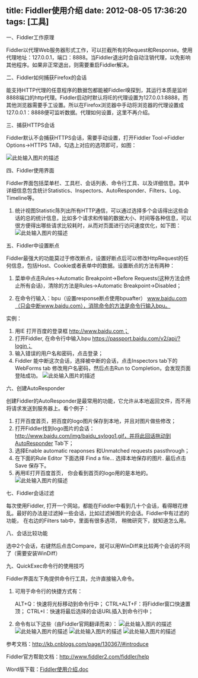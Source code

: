 title: Fiddler使用介绍
date: 2012-08-05 17:36:20
tags: [工具]
---

一、Fiddler工作原理

Fiddler以代理Web服务器形式工作，可以拦截所有的Request和Response。使用代理地址：127.0.0.1，端口：8888。当Fiddler退出时会自动注销代理，以免影响其他程序。如果非正常退出，则需要重启Fiddler解决。

二、Fiddler如何捕获Firefox的会话

能支持HTTP代理的任意程序的数据包都能被Fiddler嗅探到，其运行本质是监听8888端口的http代理。Fiddler启动时默认将IE的代理设置为127.0.0.1:8888，而其他浏览器需要手工设置。所以在Firefox浏览器中手动将浏览器的代理设置成127.0.0.1：8888便可监听数据。代理如何设置，这里不再介绍。

三、捕获HTTPS会话

Fiddler默认不会捕获HTTPS会话，需要手动设置，打开Fiddler Tool→Fiddler Options→HTTPS TAB，勾选上对应的选项即可，如图：

![此处输入图片的描述][1]

四、Fiddler使用界面

Fiddler界面包括菜单栏、工具栏、会话列表、命令行工具、以及详细信息。其中详细信息包含统计Statistics、Inspectors、AutoResponder、Filters、Log、Timeline等。

 1. 统计视图Statistic陈列出所有HTTP通信，可以通过选择多个会话得出这些会话的总的统计信息，比如多个请求和传输的数据大小、时间等各种信息，可以很方便得出哪些请求比较耗时，从而对页面进行访问速度优化，如下图：
![此处输入图片的描述][2]


五、Fiddler中设置断点

Fiddler最强大的功能莫过于修改断点，设置好断点后可以修改HttpRequest的任何信息，包括Host、Cookie或者表单中的数据。设置断点的方法有两种：

1. 菜单中点击Rules→Automatic Breakpoint→Before Requests(这种方法会终止所有会话)，清除的方法是Rules→Automatic Breakpoint→Disabled；

2. 在命令行输入：bpu（设置response断点使用bpuafter） www.baidu.com（只会中断www.baidu.com），消除命令的方法是命令行输入bpu。

实例：

1. 用IE 打开百度的登录框  http://www.baidu.com；
2. 打开Fiddler,  在命令行中输入bpu https://passport.baidu.com/v2/api/?login；
3. 输入错误的用户名和密码，点击登录；
4. Fiddler 能中断这次会话，选择被中断的会话，点击Inspectors tab下的WebForms tab 修改用户名密码，然后点击Run to Completion，会发现页面登陆成功。
![此处输入图片的描述][3]


六、创建AutoResponder

创建Fiddler的AutoResponder是最常用的功能，它允许从本地返回文件，而不用将请求发送到服务器上。看个例子：

1. 打开百度首页，把百度的logo图片保存到本地，并且对图片做些修改；
2. 打开Fiddler找到logo图片的会话：http://www.baidu.com/img/baidu_sylogo1.gif，并将此回话拖动到AutoResponder Tab下；
3. 选择Enable automatic reaponses 和Unmatched requests passthrough；
4. 在下面的Rule Editor 下面选择 Find a file... 选择本地保存的图片.  最后点击Save 保存下。
5. 再用IE打开百度首页， 你会看到首页的logo用的是本地的。
    ![此处输入图片的描述][4]

七、Fiddler会话过滤

每次使用Fiddler, 打开一个网站，都能在Fiddler中看到几十个会话，看得眼花缭乱。最好的办法是过滤掉一些会话，比如过滤掉图片的会话。Fiddler中有过滤的功能， 在右边的Filters tab中，里面有很多选项， 稍微研究下，就知道怎么用。

八、会话比较功能

选中2个会话，右键然后点击Compare，就可以用WinDiff来比较两个会话的不同了（需要安装WinDiff）

九、QuickExec命令行的使用技巧

Fiddler界面左下角提供命令行工具，允许直接输入命令。

1. 可用于命令行的快捷方式有：

    ALT+Q：快速将光标移动到命令行中；
    CTRL+ALT+F：将Fiddler窗口快速置顶；
    CTRL+I：快速将最后选择的会话URL插入到命令行中；
2. 命令有以下这些（由Fiddler官网翻译而来）：
    ![此处输入图片的描述][5]
    ![此处输入图片的描述][6]
    ![此处输入图片的描述][7]
    ![此处输入图片的描述][8]


参考文档：http://kb.cnblogs.com/page/130367/#introduce 

Fiddler官方帮助文档：http://www.fiddler2.com/fiddler/help 

Word版下载：[Fiddler使用介绍.doc][9]


  [1]: http://h.hiphotos.baidu.com/space/pic/item/dcc451da81cb39dbb9a099c0d0160924aa1830c7.jpg
  [2]: http://a.hiphotos.baidu.com/space/pic/item/060828381f30e924e8b762a74c086e061d95f711.jpg
  [3]: http://c.hiphotos.baidu.com/space/pic/item/6c224f4a20a446235b9b79f49822720e0df3d7d7.jpg
  [4]: http://g.hiphotos.baidu.com/space/pic/item/ac4bd11373f082025c414da94bfbfbedaa641b50.jpg
  [5]: http://h.hiphotos.baidu.com/space/pic/item/eac4b74543a98226e071ceb18a82b9014b90ebf0.jpg
  [6]: http://c.hiphotos.baidu.com/space/pic/item/4610b912c8fcc3ce39602ca59245d688d53f2080.jpg
  [7]: http://e.hiphotos.baidu.com/space/pic/item/4e4a20a4462309f7fcdf4884720e0cf3d6cad6f0.jpg
  [8]: http://h.hiphotos.baidu.com/space/pic/item/4b90f603738da9770e8c63bdb051f8198718e381.jpg
  [9]: http://wenku.baidu.com/link?url=C1vvl3spLgk_rwajEsW5Ab4-q1UXOfdxWoqlZwHhDPr9Fijf8lOFYcTqJlFvsoSb2Q3jAIaPl9qRpBZ4_Phpbk-Scdw1493jbsAEQpcUC6m